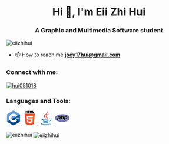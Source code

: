 <h1 align="center">Hi 👋, I'm Eii Zhi Hui</h1>
<h3 align="center">A Graphic and Multimedia Software student</h3>

<p align="left"> <img src="https://komarev.com/ghpvc/?username=eiizhihui&label=Profile%20views&color=0e75b6&style=flat" alt="eiizhihui" /> </p>

- 📫 How to reach me **joey17hui@gmail.com**

<h3 align="left">Connect with me:</h3>
<p align="left">
<a href="https://instagram.com/hui051018" target="blank"><img align="center" src="https://raw.githubusercontent.com/rahuldkjain/github-profile-readme-generator/master/src/images/icons/Social/instagram.svg" alt="hui051018" height="30" width="40" /></a>
</p>

<h3 align="left">Languages and Tools:</h3>
<p align="left"> <a href="https://www.w3schools.com/cpp/" target="_blank" rel="noreferrer"> <img src="https://raw.githubusercontent.com/devicons/devicon/master/icons/cplusplus/cplusplus-original.svg" alt="cplusplus" width="40" height="40"/> </a> <a href="https://www.w3.org/html/" target="_blank" rel="noreferrer"> <img src="https://raw.githubusercontent.com/devicons/devicon/master/icons/html5/html5-original-wordmark.svg" alt="html5" width="40" height="40"/> </a> <a href="https://www.java.com" target="_blank" rel="noreferrer"> <img src="https://raw.githubusercontent.com/devicons/devicon/master/icons/java/java-original.svg" alt="java" width="40" height="40"/> </a> <a href="https://www.php.net" target="_blank" rel="noreferrer"> <img src="https://raw.githubusercontent.com/devicons/devicon/master/icons/php/php-original.svg" alt="php" width="40" height="40"/> </a> </p>

<p><img align="left" src="https://github-readme-stats.vercel.app/api/top-langs?username=eiizhihui&show_icons=true&locale=en&layout=compact" alt="eiizhihui" /></p>

<p>&nbsp;<img align="center" src="https://github-readme-stats.vercel.app/api?username=eiizhihui&show_icons=true&locale=en" alt="eiizhihui" /></p>

